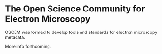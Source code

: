 # The Open Science Community for Electron Microscopy

OSCEM was formed to develop tools and standards for electron microscopy metadata.

More info forthcoming.
